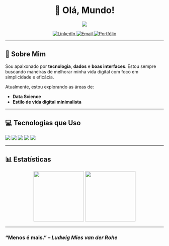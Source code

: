 <h1 align="center">👋 Olá, Mundo!</h1>

<p align="center">
  <img src="https://img.shields.io/badge/-Data%20Science-000?style=for-the-badge&logo=python&logoColor=white" />
</p>

<p align="center">
  <a href="https://www.linkedin.com/in/gabriel-thomazi/" target="_blank">
    <img alt="LinkedIn" src="https://img.shields.io/badge/LinkedIn-0A66C2?style=for-the-badge&logo=linkedin&logoColor=white"/>
  </a>
  <a href="mailto:gthomazirosa@gmail.com">
    <img alt="Email" src="https://img.shields.io/badge/Email-D14836?style=for-the-badge&logo=gmail&logoColor=white"/>
  </a>
  <a href="https://portfolio.com" target="_blank">
    <img alt="Portfólio" src="https://img.shields.io/badge/Portfólio-000?style=for-the-badge&logo=firefox&logoColor=white"/>
  </a>
</p>

---

## 🚀 Sobre Mim

Sou apaixonado por **tecnologia**, **dados** e **boas interfaces**. Estou sempre buscando maneiras de melhorar minha vida digital com foco em simplicidade e eficácia.

Atualmente, estou explorando as áreas de:

- **Data Science**
- **Estilo de vida digital minimalista**

---

## 💻 Tecnologias que Uso

<p align="left">
  <img src="https://img.shields.io/badge/-Python-000?style=for-the-badge&logo=python&logoColor=white"/>
  <img src="https://img.shields.io/badge/-Node.js-000?style=for-the-badge&logo=node.js&logoColor=white"/>
  <img src="https://img.shields.io/badge/-Git-000?style=for-the-badge&logo=git&logoColor=white"/>
  <img src="https://img.shields.io/badge/-SQL-000?style=for-the-badge&logo=sqlite&logoColor=white"/>
  <img src="https://img.shields.io/badge/-Docker-000?style=for-the-badge&logo=docker&logoColor=white"/>
</p>

---

## 📊 Estatísticas

<p align="center">
  <img height="160em" src="https://github-readme-stats.vercel.app/api?username=gabriel-thomazi&show_icons=true&theme=gruvbox&hide_border=true&hide_title=true"/>
  <img height="160em" src="https://github-readme-stats.vercel.app/api/top-langs/?username=gabriel-thomazi&layout=compact&theme=gruvbox&hide_border=true"/>
</p>

---

### “Menos é mais.” – *Ludwig Mies van der Rohe*

